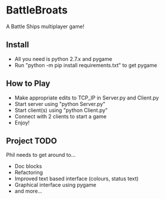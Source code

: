 # BattleBroats
A Battle Ships multiplayer game!

## Install

- All you need is python 2.7.x and pygame
- Run "python -m pip install requirements.txt" to get pygame

## How to Play

- Make appropriate edits to TCP_IP in Server.py and Client.py
- Start server using "python Server.py"
- Start client(s) using "python Client.py"
- Connect with 2 clients to start a game
- Enjoy!

## Project TODO
Phil needs to get around to...

- Doc blocks
- Refactoring
- Improved text based interface (colours, status text)
- Graphical interface using pygame
- and more...
